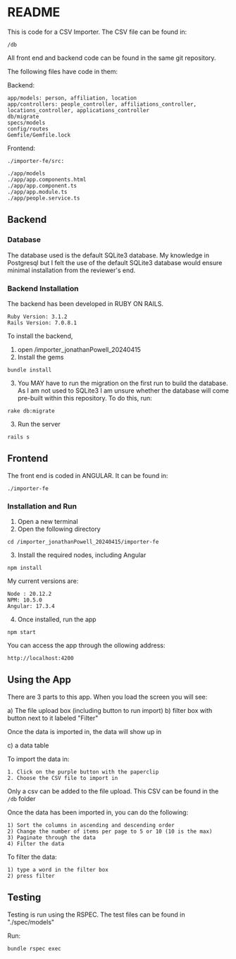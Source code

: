 # README

This is code for a CSV Importer. The CSV file can be found in:

```
/db

```

All front end and backend code can be found in the same git repository.

The following files have code in them:

Backend:

```
app/models: person, affiliation, location
app/controllers: people_controller, affiliations_controller, locations_controller, applications_controller
db/migrate
specs/models
config/routes
Gemfile/Gemfile.lock
```
Frontend:

```
./importer-fe/src:

./app/models
./app/app.components.html
./app/app.component.ts
./app/app.module.ts
./app/people.service.ts
```

## Backend

### Database

The database used is the default SQLite3 database. My knowledge in Postgresql but I felt the use of the default SQLite3 database would ensure minimal installation from the reviewer's end.

### Backend Installation

The backend has been developed in RUBY ON RAILS. 

```
Ruby Version: 3.1.2
Rails Version: 7.0.8.1
```
To install the backend, 

1. open /importer_jonathanPowell_20240415
2. Install the gems

```
bundle install
```
3. You MAY have to run the migration on the first run to build the database. As I am not used to SQLite3 I am unsure whether the database will come pre-built within this repository. To do this, run:

```
rake db:migrate
```

3. Run the server

```
rails s
```

## Frontend

The front end is coded in ANGULAR. It can be found in:

```
./importer-fe
```
### Installation and Run

1. Open a new terminal
2. Open the following directory

```
cd /importer_jonathanPowell_20240415/importer-fe
```
3. Install the required nodes, including Angular

```
npm install

```
My current versions are:

```
Node : 20.12.2
NPM: 10.5.0
Angular: 17.3.4
```
4. Once installed, run the app

```
npm start

```

You can access the app through the ollowing address:

```
http://localhost:4200

```
## Using the App

There are 3 parts to this app. When you load the screen you will see:

a) The file upload box (including button to run import)
b) filter box with button next to it labeled "Filter"

Once the data is imported in, the data will show up in 

c) a data table

To import the data in:
```
1. Click on the purple button with the paperclip
2. Choose the CSV file to import in
```

Only a csv can be added to the file upload. This CSV can be found in the ```/db``` folder

Once the data has been imported in, you can do the following:
```
1) Sort the columns in ascending and descending order
2) Change the number of items per page to 5 or 10 (10 is the max)
3) Paginate through the data
4) Filter the data
```

To filter the data:

```
1) type a word in the filter box
2) press filter
```

## Testing

Testing is run using the RSPEC. The test files can be found in "./spec/models"

Run:

```
bundle rspec exec
```
